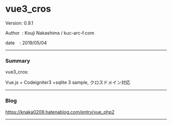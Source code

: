 # vue3_cros

 Version: 0.9.1

 Author  : Kouji Nakashima / kuc-arc-f.com

 date    : 2019/05/04

***
### Summary

vue3_cros:

Vue.js + Codeigniter3 +sqlite 3 sample, クロスドメイン対応

***
### Blog

https://knaka0209.hatenablog.com/entry/vue_php2

***


